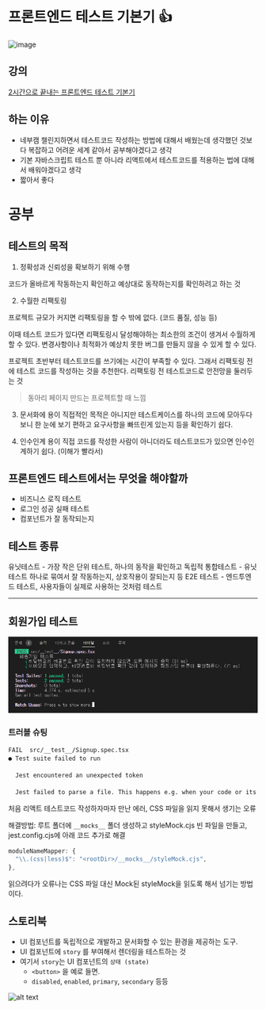 # 프론트엔드 테스트 기본기 👍
![image](https://github.com/user-attachments/assets/442895a2-c8e4-4cd2-9589-e44b69cde1c0)

## 강의
[2시간으로 끝내는 프론트엔드 테스트 기본기](https://www.inflearn.com/course/%EC%A3%BC%EB%8B%88%EC%96%B4-%ED%94%84%EB%A1%A0%ED%8A%B8%EC%97%94%EB%93%9C-%ED%85%8C%EC%8A%A4%ED%8A%B8-%EA%B8%B0%EB%B3%B8%EA%B8%B0/dashboard)


## 하는 이유
- 네부캠 챌린지하면서 테스트코드 작성하는 방법에 대해서 배웠는데 생각했던 것보다 복잡하고 어려운 세계 같아서 공부해야겠다고 생각
- 기본 자바스크립트 테스트 뿐 아니라 리액트에서 테스트코드를 적용하는 법에 대해서 배워야겠다고 생각
- 짧아서 좋다

# 공부

## 테스트의 목적
1. 정확성과 신뢰성을 확보하기 위해 수행
  
코드가 올바르게 작동하는지 확인하고 예상대로 동작하는지를 확인하려고 하는 것

2. 수월한 리팩토링

프로젝트 규모가 커지면 리팩토링을 할 수 밖에 없다. (코드 품질, 성능 등)

이때 테스트 코드가 있다면 리팩토링시 달성해야하는 최소한의 조건이 생겨서 수월하게 할 수 있다. 변경사항이나 최적화가 예상치 못한 버그를 만들지 않을 수 있게 할 수 있다.

프로젝트 초반부터 테스트코드를 쓰기에는 시간이 부족할 수 있다. 그래서 리팩토링 전에 테스트 코드를 작성하는 것을 추천한다. 리팩토링 전 테스트코드로 안전망을 둘러두는 것

> 동아리 페이지 만드는 프로젝트할 때 느낌

3. 문서화에 용이
직접적인 목적은 아니지만 테스트케이스를 하나의 코드에 모아두다보니 한 눈에 보기 편하고 요구사항을 빠뜨린게 있는지 등을 확인하기 쉽다.

4. 인수인계 용이
직접 코드를 작성한 사람이 아니더라도 테스트코드가 있으면 인수인계하기 쉽다. (이해가 빨라서)

## 프론트엔드 테스트에서는 무엇을 해야할까
- 비즈니스 로직 테스트
- 로그인 성공 실패 테스트
- 컴포넌트가 잘 동작되는지
  
## 테스트 종류
유닛테스트 - 가장 작은 단위 테스트, 하나의 동작을 확인하고 독립적
통합테스트 - 유닛테스트 하나로 묶여서 잘 작동하는지, 상호작용이 잘되는지 등
E2E 테스트 - 엔드투엔드 테스트, 사용자들이 실제로 사용하는 것처럼 테스트

---

## 회원가입 테스트
![회원가입 테스트](public/회원가입테스트.png)

### 트러블 슈팅

```bash
FAIL  src/__test__/Signup.spec.tsx
● Test suite failed to run

  Jest encountered an unexpected token

  Jest failed to parse a file. This happens e.g. when your code or its dependencies use non-standard JavaScript syntax, or when Jest is not configured to support such syntax.
```
처음 리액트 테스트코드 작성하자마자 만난 에러, CSS 파일을 읽지 못해서 생기는 오류

해결방법: 루트 폴더에 `__mocks__` 폴더 생성하고 styleMock.cjs 빈 파일을 만들고, jest.config.cjs에 아래 코드 추가로 해결
```js
moduleNameMapper: {
  "\\.(css|less)$": "<rootDir>/__mocks__/styleMock.cjs",
},
```

읽으려다가 오류나는 CSS 파일 대신 Mock된 styleMock을 읽도록 해서 넘기는 방법이다.

## 스토리북
- UI 컴포넌트를 독립적으로 개발하고 문서화할 수 있는 환경을 제공하는 도구.
- UI 컴포넌트에 `story` 를 부여해서 렌더링을 테스트하는 것
- 여기서 `story`는 UI 컴포넌트의 `상태 (state)`
    - `<button>` 을 예로 들면.
    - `disabled`, `enabled`, `primary`, `secondary` 등등
  
![alt text](image.png)